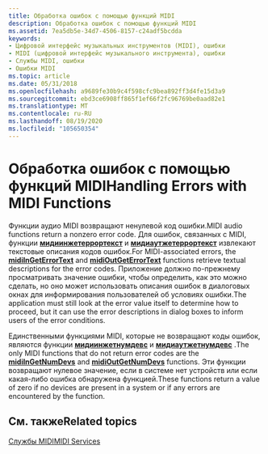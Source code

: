 ```yaml
---
title: Обработка ошибок с помощью функций MIDI
description: Обработка ошибок с помощью функций MIDI
ms.assetid: 7ea5db5e-34d7-4506-8157-c24adf5bcdda
keywords:
- Цифровой интерфейс музыкальных инструментов (MIDI), ошибки
- MIDI (цифровой интерфейс музыкального инструмента), ошибки
- Службы MIDI, ошибки
- Ошибки MIDI
ms.topic: article
ms.date: 05/31/2018
ms.openlocfilehash: a9689fe30b9c4f598cfc9bea892ff3d4fe15d3a9
ms.sourcegitcommit: ebd3ce6908ff865f1ef66f2fc96769be0aad82e1
ms.translationtype: MT
ms.contentlocale: ru-RU
ms.lasthandoff: 08/19/2020
ms.locfileid: "105650354"
---
```

# <a name="handling-errors-with-midi-functions"></a><span data-ttu-id="091c5-107">Обработка ошибок с помощью функций MIDI</span><span class="sxs-lookup"><span data-stu-id="091c5-107">Handling Errors with MIDI Functions</span></span>

<span data-ttu-id="091c5-108">Функции аудио MIDI возвращают ненулевой код ошибки.</span><span class="sxs-lookup"><span data-stu-id="091c5-108">MIDI audio functions return a nonzero error code.</span></span> <span data-ttu-id="091c5-109">Для ошибок, связанных с MIDI, функции [**мидиинжетеррортекст**](/windows/win32/api/mmeapi/nf-mmeapi-midiingeterrortext) и [**мидиаутжетеррортекст**](/windows/win32/api/mmeapi/nf-mmeapi-midioutgeterrortext) извлекают текстовые описания кодов ошибок.</span><span class="sxs-lookup"><span data-stu-id="091c5-109">For MIDI-associated errors, the [**midiInGetErrorText**](/windows/win32/api/mmeapi/nf-mmeapi-midiingeterrortext) and [**midiOutGetErrorText**](/windows/win32/api/mmeapi/nf-mmeapi-midioutgeterrortext) functions retrieve textual descriptions for the error codes.</span></span> <span data-ttu-id="091c5-110">Приложение должно по-прежнему просматривать значение ошибки, чтобы определить, как это можно сделать, но оно может использовать описания ошибок в диалоговых окнах для информирования пользователей об условиях ошибки.</span><span class="sxs-lookup"><span data-stu-id="091c5-110">The application must still look at the error value itself to determine how to proceed, but it can use the error descriptions in dialog boxes to inform users of the error conditions.</span></span>

<span data-ttu-id="091c5-111">Единственными функциями MIDI, которые не возвращают коды ошибок, являются функции [**мидиинжетнумдевс**](/windows/win32/api/mmeapi/nf-mmeapi-midiingetnumdevs) и [**мидиаутжетнумдевс**](/windows/win32/api/mmeapi/nf-mmeapi-midioutgetnumdevs) .</span><span class="sxs-lookup"><span data-stu-id="091c5-111">The only MIDI functions that do not return error codes are the [**midiInGetNumDevs**](/windows/win32/api/mmeapi/nf-mmeapi-midiingetnumdevs) and [**midiOutGetNumDevs**](/windows/win32/api/mmeapi/nf-mmeapi-midioutgetnumdevs) functions.</span></span> <span data-ttu-id="091c5-112">Эти функции возвращают нулевое значение, если в системе нет устройств или если какая-либо ошибка обнаружена функцией.</span><span class="sxs-lookup"><span data-stu-id="091c5-112">These functions return a value of zero if no devices are present in a system or if any errors are encountered by the function.</span></span>

## <a name="related-topics"></a><span data-ttu-id="091c5-113">См. также</span><span class="sxs-lookup"><span data-stu-id="091c5-113">Related topics</span></span>

<dl> <dt>

[<span data-ttu-id="091c5-114">Службы MIDI</span><span class="sxs-lookup"><span data-stu-id="091c5-114">MIDI Services</span></span>](midi-services.md)
</dt> </dl>

 

 